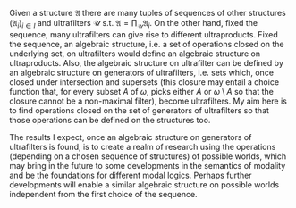 Given a structure $\mathfrak{A}$ there are many tuples of sequences of other structures $(\mathfrak{A}_i)_{i \in I}$ and ultrafilters $\mathcal{U}$ s.t. $\mathfrak{A} = \prod_\mathcal{U} \mathfrak{A}_i$. On the other hand, fixed the sequence, many ultrafilters can give rise to different ultraproducts. Fixed the sequence, an algebraic structure, i.e. a set of operations closed on the underlying set, on ultrafilters would define an algebraic structure on ultraproducts. Also, the algebraic structure on ultrafilter can be defined by an algebraic structure on generators of ultrafilters, i.e. sets which, once closed under intersection and supersets (this closure may entail a choice function that, for every subset $A$ of $\omega$, picks either $A$ or $\omega \setminus A$ so that the closure cannot be a non-maximal filter), become ultrafilters. My aim here is to find operations closed on the set of generators of ultrafilters so that those operations can be defined on the structures too.

The results I expect, once an algebraic structure on generators of ultrafilters is found, is to create a realm of research using the operations (depending on a chosen sequence of structures) of possible worlds, which may bring in the future to some developments in the semantics of modality and be the foundations for different modal logics. Perhaps further developments will enable a similar algebraic structure on possible worlds independent from the first choice of the sequence.